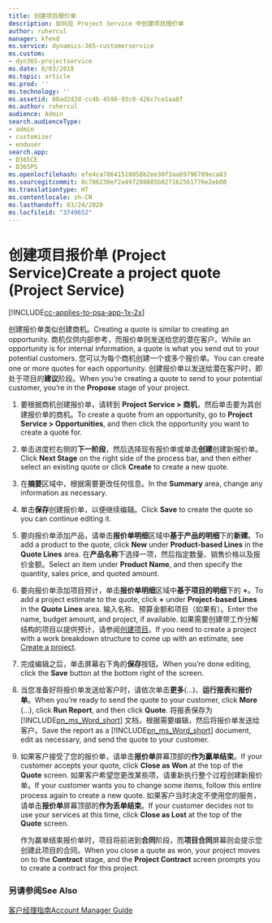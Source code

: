 ```yaml
---
title: 创建项目报价单
description: 如何在 Project Service 中创建项目报价单
author: ruhercul
manager: kfend
ms.service: dynamics-365-customerservice
ms.custom:
- dyn365-projectservice
ms.date: 8/03/2018
ms.topic: article
ms.prod: ''
ms.technology: ''
ms.assetid: 08ad2d2d-cc4b-4598-93c0-426c7ce1aa8f
ms.author: ruhercul
audience: Admin
search.audienceType:
- admin
- customizer
- enduser
search.app:
- D365CE
- D365PS
ms.openlocfilehash: efe4ca78641518058b2ee30f3aa69796709eca83
ms.sourcegitcommit: 8c786230ef2a497280885b827162561776e2eb00
ms.translationtype: HT
ms.contentlocale: zh-CN
ms.lasthandoff: 03/24/2020
ms.locfileid: "3749652"
---
```

# <a name="create-a-project-quote-project-service"></a><span data-ttu-id="71d6c-103">创建项目报价单 (Project Service)</span><span class="sxs-lookup"><span data-stu-id="71d6c-103">Create a project quote (Project Service)</span></span>

[!INCLUDE[cc-applies-to-psa-app-1x-2x](../includes/cc-applies-to-psa-app-1x-2x.md)]

<span data-ttu-id="71d6c-104">创建报价单类似创建商机。</span><span class="sxs-lookup"><span data-stu-id="71d6c-104">Creating a quote is similar to creating an opportunity.</span></span> <span data-ttu-id="71d6c-105">商机仅供内部参考，而报价单则发送给您的潜在客户。</span><span class="sxs-lookup"><span data-stu-id="71d6c-105">While an opportunity is for internal information, a quote is what you send out to your potential customers.</span></span> <span data-ttu-id="71d6c-106">您可以为每个商机创建一个或多个报价单。</span><span class="sxs-lookup"><span data-stu-id="71d6c-106">You can create one or more quotes for each opportunity.</span></span> <span data-ttu-id="71d6c-107">创建报价单以发送给潜在客户时，即处于项目的**建议**阶段。</span><span class="sxs-lookup"><span data-stu-id="71d6c-107">When you’re creating a quote to send to your potential customer, you’re in the **Propose** stage of your project.</span></span>  
  
1. <span data-ttu-id="71d6c-108">要根据商机创建报价单，请转到 **Project Service > 商机**，然后单击要为其创建报价单的商机。</span><span class="sxs-lookup"><span data-stu-id="71d6c-108">To create a quote from an opportunity, go to **Project Service > Opportunities**, and then click the opportunity you want to create a quote for.</span></span>  
  
2. <span data-ttu-id="71d6c-109">单击进度栏右侧的**下一阶段**，然后选择现有报价单或单击**创建**创建新报价单。</span><span class="sxs-lookup"><span data-stu-id="71d6c-109">Click **Next Stage** on the right side of the process bar, and then either select an existing quote or click **Create** to create a new quote.</span></span>  
  
3. <span data-ttu-id="71d6c-110">在**摘要**区域中，根据需要更改任何信息。</span><span class="sxs-lookup"><span data-stu-id="71d6c-110">In the **Summary** area, change any information as necessary.</span></span>  
  
4. <span data-ttu-id="71d6c-111">单击**保存**创建报价单，以便继续编辑。</span><span class="sxs-lookup"><span data-stu-id="71d6c-111">Click **Save** to create the quote so you can continue editing it.</span></span>  
  
5. <span data-ttu-id="71d6c-112">要向报价单添加产品，请单击**报价单明细**区域中**基于产品的明细**下的**新建**。</span><span class="sxs-lookup"><span data-stu-id="71d6c-112">To add a product to the quote, click **New** under **Product-based Lines** in the **Quote Lines** area.</span></span> <span data-ttu-id="71d6c-113">在**产品名称**下选择一项，然后指定数量、销售价格以及报价金额。</span><span class="sxs-lookup"><span data-stu-id="71d6c-113">Select an item under **Product Name**, and then specify the quantity, sales price, and quoted amount.</span></span>  
  
6. <span data-ttu-id="71d6c-114">要向报价单添加项目预计，单击**报价单明细**区域中**基于项目的明细**下的 **+**。</span><span class="sxs-lookup"><span data-stu-id="71d6c-114">To add a project estimate to the quote, click **+** under **Project-based Lines** in the **Quote Lines** area.</span></span> <span data-ttu-id="71d6c-115">输入名称、预算金额和项目（如果有）。</span><span class="sxs-lookup"><span data-stu-id="71d6c-115">Enter the name, budget amount, and project, if available.</span></span> <span data-ttu-id="71d6c-116">如果需要创建带工作分解结构的项目以提供预计，请参阅[创建项目](../project-service/create-project.md)。</span><span class="sxs-lookup"><span data-stu-id="71d6c-116">If you need to create a project with a work breakdown structure to come up with an estimate, see [Create a project](../project-service/create-project.md).</span></span>  
  
7. <span data-ttu-id="71d6c-117">完成编辑之后，单击屏幕右下角的**保存**按钮。</span><span class="sxs-lookup"><span data-stu-id="71d6c-117">When you’re done editing, click the **Save** button at the bottom right of the screen.</span></span>  
  
8. <span data-ttu-id="71d6c-118">当您准备好将报价单发送给客户时，请依次单击**更多**(…)、**运行报表**和**报价单**。</span><span class="sxs-lookup"><span data-stu-id="71d6c-118">When you’re ready to send the quote to your customer, click **More** (…), click **Run Report**, and then click **Quote**.</span></span> <span data-ttu-id="71d6c-119">将报表保存为 [!INCLUDE[pn_ms_Word_short](../includes/pn-ms-word-short.md)] 文档，根据需要编辑，然后将报价单发送给客户。</span><span class="sxs-lookup"><span data-stu-id="71d6c-119">Save the report as a [!INCLUDE[pn_ms_Word_short](../includes/pn-ms-word-short.md)] document, edit as necessary, and send the quote to your customer.</span></span>  
  
9. <span data-ttu-id="71d6c-120">如果客户接受了您的报价单，请单击**报价单**屏幕顶部的**作为赢单结束**。</span><span class="sxs-lookup"><span data-stu-id="71d6c-120">If your customer accepts your quote, click **Close as Won** at the top of the **Quote** screen.</span></span> <span data-ttu-id="71d6c-121">如果客户希望您更改某些项，请重新执行整个过程创建新报价单。</span><span class="sxs-lookup"><span data-stu-id="71d6c-121">If your customer wants you to change some items, follow this entire process again to create a new quote.</span></span> <span data-ttu-id="71d6c-122">如果客户当时决定不使用您的服务，请单击**报价单**屏幕顶部的**作为丢单结束**。</span><span class="sxs-lookup"><span data-stu-id="71d6c-122">If your customer decides not to use your services at this time, click **Close as Lost** at the top of the **Quote** screen.</span></span>  
  
   <span data-ttu-id="71d6c-123">作为赢单结束报价单时，项目将前进到**合同**阶段，而**项目合同**屏幕则会提示您创建此项目的合同。</span><span class="sxs-lookup"><span data-stu-id="71d6c-123">When you close a quote as won, your project moves on to the **Contract** stage, and the **Project Contract** screen prompts you to create a contract for this project.</span></span>  
  
### <a name="see-also"></a><span data-ttu-id="71d6c-124">另请参阅</span><span class="sxs-lookup"><span data-stu-id="71d6c-124">See Also</span></span>  
 [<span data-ttu-id="71d6c-125">客户经理指南</span><span class="sxs-lookup"><span data-stu-id="71d6c-125">Account Manager Guide</span></span>](../project-service/account-manager-guide.md)
